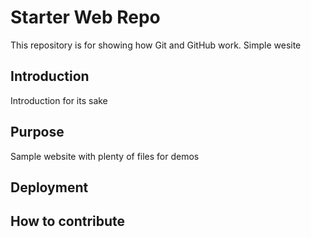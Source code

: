# Starter Web Repo

This repository is for showing how Git and GitHub work. Simple wesite

## Introduction
Introduction for its sake

## Purpose

Sample website with plenty of files for demos

## Deployment

## How to contribute